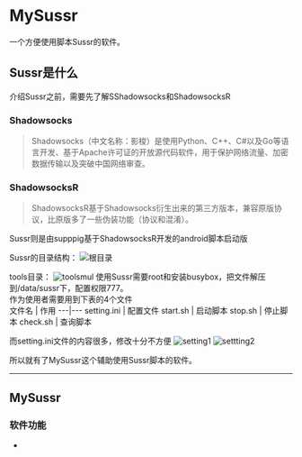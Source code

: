 # MySussr
一个方便使用脚本Sussr的软件。

## Sussr是什么
 介绍Sussr之前，需要先了解SShadowsocks和ShadowsocksR
### Shadowsocks
>Shadowsocks（中文名称：影梭）是使用Python、C++、C#以及Go等语言开发、基于Apache许可证的开放源代码软件，用于保护网络流量、加密数据传输以及突破中国网络审查。

### ShadowsocksR
>ShadowsocksR基于Shadowsocks衍生出来的第三方版本，兼容原版协议，比原版多了一些伪装功能（协议和混淆）。



Sussr则是由supppig基于ShadowsocksR开发的android脚本启动版

Sussr的目录结构：
![根目录](http://i4.buimg.com/567571/8d0d4449508f990f.png)

tools目录：
![toolsmul](http://i1.piimg.com/567571/b877e9f31be9d1eb.png)
使用Sussr需要root和安装busybox，把文件解压到/data/sussr下，配置权限777。      
作为使用者需要用到下表的4个文件  
文件名 | 作用
---|---
setting.ini |  配置文件 
start.sh   |  启动脚本
stop.sh    |  停止脚本
check.sh   |  查询脚本

而setting.ini文件的内容很多，修改十分不方便
![setting1](http://i4.buimg.com/567571/9692f1200d355330.png)
![settting2](http://i1.piimg.com/567571/2fc83f1113fab288.png)

所以就有了MySussr这个辅助使用Sussr脚本的软件。

****
## MySussr
 ### 软件功能
-  
